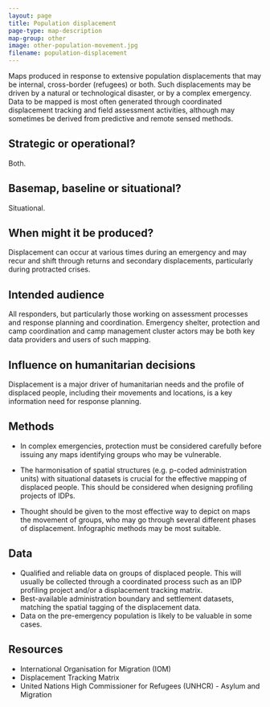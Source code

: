 ```yaml
---
layout: page
title: Population displacement
page-type: map-description
map-group: other
image: other-population-movement.jpg
filename: population-displacement
---
```

Maps produced in response to extensive population displacements that may be internal, cross-border \(refugees\) or both. Such displacements may be driven by a natural or technological disaster, or by a complex emergency. Data to be mapped is most often generated through coordinated displacement tracking and field assessment activities, although may sometimes be derived from predictive and remote sensed methods.

## Strategic or operational?

Both.

## Basemap, baseline or situational?

Situational.

## When might it be produced?

Displacement can occur at various times during an emergency and may recur and shift through returns and secondary displacements, particularly during protracted crises.

## Intended audience

All responders, but particularly those working on assessment processes and response planning and coordination. Emergency shelter, protection and camp coordination and camp management cluster actors may be both key data providers and users of such mapping.

## Influence on humanitarian decisions

Displacement is a major driver of humanitarian needs and the profile of displaced people, including their movements and locations, is a key information need for response planning.

## Methods
* In complex emergencies, protection must be considered carefully before issuing any maps identifying groups who may be vulnerable.

* The harmonisation of spatial structures \(e.g. p-coded administration units\) with situational datasets is crucial for the effective mapping of displaced people. This should be considered when designing profiling projects of IDPs.
* Thought should be given to the most effective way to depict on maps the movement of groups, who may go through several different phases of displacement. Infographic methods may be most suitable.

## Data

* Qualified and reliable data on groups of displaced people. This will usually be collected through a coordinated process such as an IDP profiling project and/or a displacement tracking matrix.
* Best-available administration boundary and settlement datasets, matching the spatial tagging of the displacement data.
* Data on the pre-emergency population is likely to be valuable in some cases.

## Resources

* International Organisation for Migration \(IOM\)
* Displacement Tracking Matrix
* United Nations High Commissioner for Refugees \(UNHCR\) - Asylum and Migration

